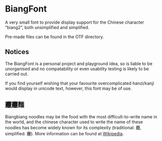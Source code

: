 # BiangFont
A very small font to provide display support for the Chinese character “biang2”, both unsimplified and simplified.

Pre-made files can be found in the OTF directory.

## Notices
The BiangFont is a personal project and playground idea, so is liable to be unorganised and no compatability or even usability testing is likely to be carried out.

If you find yourself wishing that your favourite overcomplicated hanzi/kanji would display in unicode text, however, this font may be of use.

## 𰻝𰻝麵
Biangbiang noodles may be the food with the most difficult-to-write name in the world, and the chinese character used to write the name of these noodles has become widely known for its complexity (traditional: 𰻝, simplified: 𰻞).
More information can be found at [Wikipedia](https://en.wikipedia.org/wiki/Biangbiang_noodles).
